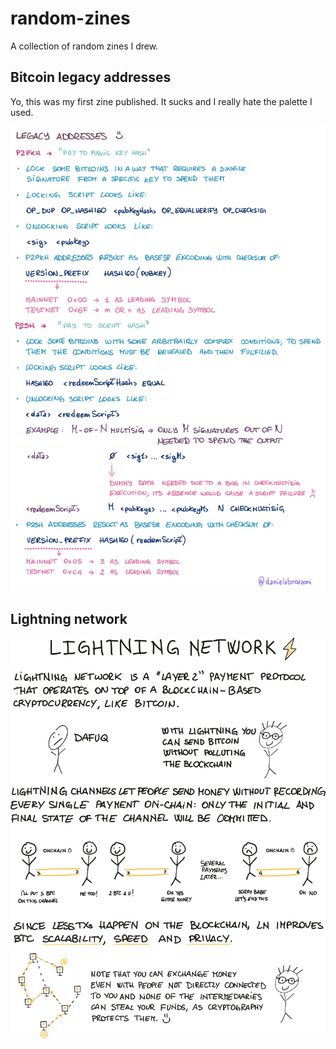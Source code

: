 # random-zines

A collection of random zines I drew.

## Bitcoin legacy addresses

Yo, this was my first zine published. It sucks and I really hate the palette I used.

![](images/20190928-bitcoin-legacy-addresses.svg)

## Lightning network

![](images/20191016-lightning-network.svg)
